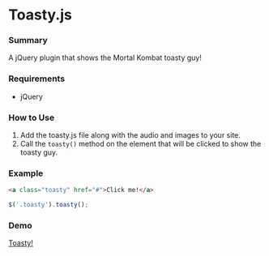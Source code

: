 # Toasty.js

### Summary
A jQuery plugin that shows the Mortal Kombat toasty guy!

### Requirements
+ jQuery

### How to Use
1. Add the toasty.js file along with the audio and images to your site.
1. Call the `toasty()` method on the element that will be clicked to show the toasty guy.

### Example
```html
<a class="toasty" href="#">Click me!</a>
```

```js
$('.toasty').toasty();
```

### Demo
[Toasty!](http://nhx.io/demos/toasty)
